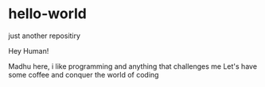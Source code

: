 # hello-world
just another repositiry

Hey Human!

Madhu here, i like programming and anything that challenges me
Let's have some coffee and conquer the world of coding

